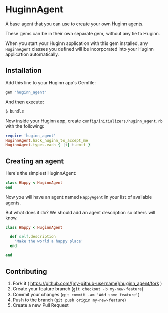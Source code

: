# HuginnAgent

A base agent that you can use to create your own Huginn agents.

These gems can be in their own separate gem, without any tie to Huginn.

When you start your Huginn application with this gem installed, any
```HuginnAgent``` classes you defined will be incorporated into
your Huginn application automatically.

## Installation

Add this line to your Huginn app's Gemfile:

```ruby
gem 'huginn_agent'
```

And then execute:

    $ bundle

Now inside your Huginn app, create ```config/initializers/huginn_agent.rb``` with
the following:

```ruby
require 'huginn_agent'
HuginnAgent.hack_huginn_to_accept_me
HuginnAgent.types.each { |t| t.emit }
```

## Creating an agent

Here's the simplest HuginnAgent:

```ruby
class Happy < HuginnAgent
end
```

Now you will have an agent named ```HappyAgent``` in your list of
available agents.

But what does it do?  We should add an agent description so others will know.

```ruby
class Happy < HuginnAgent

  def self.description
    'Make the world a happy place'
  end

end
```

## Contributing

1. Fork it ( https://github.com/[my-github-username]/huginn_agent/fork )
2. Create your feature branch (`git checkout -b my-new-feature`)
3. Commit your changes (`git commit -am 'Add some feature'`)
4. Push to the branch (`git push origin my-new-feature`)
5. Create a new Pull Request
